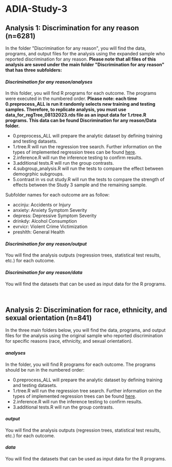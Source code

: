 # ADIA-Study-3

## Analysis 1: Discrimination for any reason (n=6281)
In the folder "Discrimination for any reason", you will find the data, programs, and output files for the analysis using the expanded sample who reported discrimination for any reason. 
<b>Please note that all files of this analysis are saved under the main folder "Discrimination for any reason" that has three subfolders: </b>

#### <i>Discrimination for any reason/analyses</i> 
In this folder, you will find R programs for each outcome. The programs were executed in the numbered order. <b>Please note: each time 0.preprocess_ALL is run it randomly selects new training and testing samples. Therefore, to replicate analysis, you must use data_for_regTree_08132023.rds file as an input data for 1.rtree.R programs. This data can be found Discrimination for any reason/Data folder. </b>
<ul>
  <li>0.preprocess_ALL will prepare the analytic dataset by defining training and testing datasets.</li>
  <li>1.rtree.R will run the regression tree search. Further information on the types of implemented regression trees can be found <a href="https://github.com/ICF-Analytics/ADIA_S13/files/9456975/Regression.tree.analysis.implementation.pdf">here</a>.</li>
  <li>2.inference.R will run the inference testing to confirm results.</li>
  <li>3.additional tests.R will run the group contrasts.</li>
  <li>4.subgroup_analysis.R will run the tests to compare the effect between demogrphic subgroups.</li>
  <li>5.contrast in vs out study.R will run the tests to compare the strength of effects between the Study 3 sample and the remaining sample.</li>
</ul> 
Subfolder names for each outcome are as follow: 
<ul>
  <li>accinju: Accidents or Injury </li>
  <li>anxiety: Anxiety Symptom Severity </li>
  <li>depress: Depressive Symptom Severity </li>
  <li>drinkdy: Alcohol Consumption </li>
  <li>evrvicr: Violent Crime Victimization </li>
  <li>preshlth: General Health </li>
</ul> 

#### <i>Discrimination for any reason/output</i> 
You will find the analysis outputs (regression trees, statistical test results, etc.) for each outcome. 

#### <i>Discrimination for any reason/data</i>
You will find the datasets that can be used as input data for the R programs. 

<br>

## Analysis 2: Discrimination for race, ethnicity, and sexual orientation (n=841)
In the three main folders below, you will find the data, programs, and output files for the analysis using the original sample who reported discrimination for specific reasons (race, ethnicity, and sexual orientation).

#### <i>analyses</i> 
In the folder, you will find R programs for each outcome. The programs should be run in the numbered order: 
<ul>
  <li>0.preprocess_ALL will prepare the analytic dataset by defining training and testing datasets.</li>
  <li>1.rtree.R will run the regression tree search. Further information on the types of implemented regression trees can be found <a href="https://github.com/ICF-Analytics/ADIA_S13/files/9456975/Regression.tree.analysis.implementation.pdf">here</a>.</li>
  <li>2.inference.R will run the inference testing to confirm results.</li>
  <li>3.additional tests.R will run the group contrasts.</li>
</ul> 

#### <i>output</i> 
You will find the analysis outputs (regression trees, statistical test results, etc.) for each outcome. 

#### <i>data</i>
You will find the datasets that can be used as input data for the R programs. 

